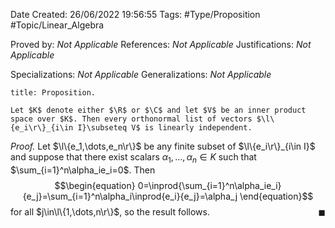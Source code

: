 <div class="topSpace"></div>

Date Created: 26/06/2022 19:56:55
Tags: #Type/Proposition #Topic/Linear_Algebra

Proved by: <i>Not Applicable</i>
References: <i>Not Applicable</i>
Justifications: <i>Not Applicable</i>

Specializations: <i>Not Applicable</i>
Generalizations: <i>Not Applicable</i>

``` ad-Proposition
title: Proposition.

Let $K$ denote either $\R$ or $\C$ and let $V$ be an inner product space over $K$. Then every orthonormal list of vectors $\l\{e_i\r\}_{i\in I}\subseteq V$ is linearly independent.

```

<i>Proof.</i> Let $\l\{e_1,\dots,e_n\r\}$ be any finite subset of $\l\{e_i\r\}_{i\in I}$ and suppose that there exist scalars $\alpha_1,\dots,\alpha_n\in K$ such that $\sum_{i=1}^n\alpha_ie_i=0$. Then
$$\begin{equation}
    0=\inprod{\sum_{i=1}^n\alpha_ie_i}{e_j}=\sum_{i=1}^n\alpha_i\inprod{e_i}{e_j}=\alpha_j
\end{equation}$$
for all $j\in\l\{1,\dots,n\r\}$, so the result follows.<span style="float:right;">$\blacksquare$</span>
